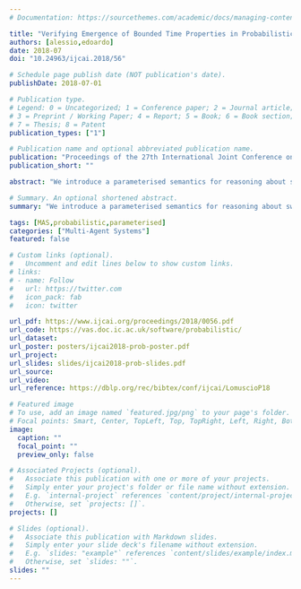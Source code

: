 ```yaml
---
# Documentation: https://sourcethemes.com/academic/docs/managing-content/

title: "Verifying Emergence of Bounded Time Properties in Probabilistic Swarm Systems"
authors: [alessio,edoardo]
date: 2018-07
doi: "10.24963/ijcai.2018/56"

# Schedule page publish date (NOT publication's date).
publishDate: 2018-07-01

# Publication type.
# Legend: 0 = Uncategorized; 1 = Conference paper; 2 = Journal article;
# 3 = Preprint / Working Paper; 4 = Report; 5 = Book; 6 = Book section;
# 7 = Thesis; 8 = Patent
publication_types: ["1"]

# Publication name and optional abbreviated publication name.
publication: "Proceedings of the 27th International Joint Conference on Artificial Intelligence (IJCAI 2018)"
publication_short: ""

abstract: "We introduce a parameterised semantics for reasoning about swarms as unbounded collections of agents in a probabilistic setting. We develop a method for the formal identification of emergent properties, expressed in a fragment of the probabilistic logic PCTL. We introduce algorithms for solving the related decision problems and show their correctness. We present an implementation and evaluate its performance on an ant coverage algorithm."

# Summary. An optional shortened abstract.
summary: "We introduce a parameterised semantics for reasoning about swarms as unbounded collections of agents in a probabilistic setting."

tags: [MAS,probabilistic,parameterised]
categories: ["Multi-Agent Systems"]
featured: false

# Custom links (optional).
#   Uncomment and edit lines below to show custom links.
# links:
# - name: Follow
#   url: https://twitter.com
#   icon_pack: fab
#   icon: twitter

url_pdf: https://www.ijcai.org/proceedings/2018/0056.pdf
url_code: https://vas.doc.ic.ac.uk/software/probabilistic/
url_dataset:
url_poster: posters/ijcai2018-prob-poster.pdf
url_project:
url_slides: slides/ijcai2018-prob-slides.pdf
url_source:
url_video:
url_reference: https://dblp.org/rec/bibtex/conf/ijcai/LomuscioP18

# Featured image
# To use, add an image named `featured.jpg/png` to your page's folder. 
# Focal points: Smart, Center, TopLeft, Top, TopRight, Left, Right, BottomLeft, Bottom, BottomRight.
image:
  caption: ""
  focal_point: ""
  preview_only: false

# Associated Projects (optional).
#   Associate this publication with one or more of your projects.
#   Simply enter your project's folder or file name without extension.
#   E.g. `internal-project` references `content/project/internal-project/index.md`.
#   Otherwise, set `projects: []`.
projects: []

# Slides (optional).
#   Associate this publication with Markdown slides.
#   Simply enter your slide deck's filename without extension.
#   E.g. `slides: "example"` references `content/slides/example/index.md`.
#   Otherwise, set `slides: ""`.
slides: ""
---
```

